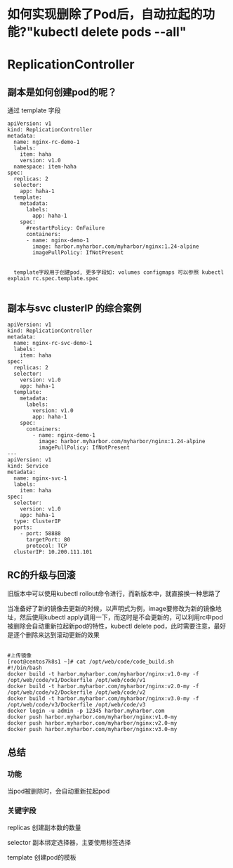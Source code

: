 # 如何实现删除了Pod后，自动拉起的功能?"kubectl delete pods --all"

# ReplicationController



## 副本是如何创建pod的呢？

通过 template 字段

```
apiVersion: v1
kind: ReplicationController
metadata:
  name: nginx-rc-demo-1
  labels:
    item: haha
    version: v1.0
  namespace: item-haha
spec:
  replicas: 2
  selector:
    app: haha-1
  template:
    metadata:
      labels:
        app: haha-1
    spec:
      #restartPolicy: OnFailure
      containers:
      - name: nginx-demo-1
        image: harbor.myharbor.com/myharbor/nginx:1.24-alpine
        imagePullPolicy: IfNotPresent
        
        
  template字段用于创建pod, 更多字段如: volumes configmaps 可以参照 kubectl explain rc.spec.template.spec      
        
```

## 副本与svc clusterIP 的综合案例

```
apiVersion: v1
kind: ReplicationController
metadata:
  name: nginx-rc-svc-demo-1
  labels:
    item: haha
spec:
  replicas: 2
  selector:
    version: v1.0
    app: haha-1
  template:
    metadata:
      labels:
        version: v1.0
        app: haha-1
    spec:
      containers:
        - name: nginx-demo-1
          image: harbor.myharbor.com/myharbor/nginx:1.24-alpine
          imagePullPolicy: IfNotPresent
---
apiVersion: v1
kind: Service
metadata:
  name: nginx-svc-1
  labels:
    item: haha
spec:
  selector:
    version: v1.0
    app: haha-1
  type: ClusterIP
  ports:
    - port: 58888
      targetPort: 80
      protocol: TCP
  clusterIP: 10.200.111.101
```

## RC的升级与回滚

旧版本中可以使用kubectl rollout命令进行，而新版本中，就直接换一种思路了

当准备好了新的镜像去更新的时候，以声明式为例，image要修改为新的镜像地址，然后使用kubectl apply调用一下，而这时是不会更新的，可以利用rc中pod被删除会自动重新拉起新pod的特性，kubectl delete pod，此时需要注意，最好是逐个删除来达到滚动更新的效果

```

#上传镜像
[root@centos7k8s1 ~]# cat /opt/web/code/code_build.sh 
#!/bin/bash
docker build -t harbor.myharbor.com/myharbor/nginx:v1.0-my -f /opt/web/code/v1/Dockerfile /opt/web/code/v1
docker build -t harbor.myharbor.com/myharbor/nginx:v2.0-my -f /opt/web/code/v2/Dockerfile /opt/web/code/v2
docker build -t harbor.myharbor.com/myharbor/nginx:v3.0-my -f /opt/web/code/v3/Dockerfile /opt/web/code/v3
docker login -u admin -p 12345 harbor.myharbor.com
docker push harbor.myharbor.com/myharbor/nginx:v1.0-my
docker push harbor.myharbor.com/myharbor/nginx:v2.0-my
docker push harbor.myharbor.com/myharbor/nginx:v3.0-my

```



## 总结

### 功能

当pod被删除时，会自动重新拉起pod

### 关键字段

replicas 创建副本数的数量

selector 副本绑定选择器，主要使用标签选择

template 创建pod的模板
